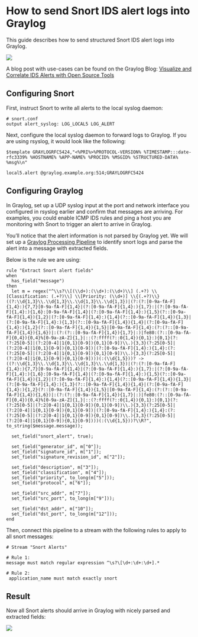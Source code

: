 # How to send Snort IDS alert logs into Graylog

This guide describes how to send structured Snort IDS alert logs into Graylog.

![](https://s3.amazonaws.com/graylogblog/snort_integration/dashboard.png)

A blog post with use-cases can be found on the Graylog Blog: [Visualize and Correlate IDS Alerts with Open Source Tools](https://www.graylog.org/post/visualize-and-correlate-ids-alerts-with-open-source-tools)

## Configuring Snort

First, instruct Snort to write all alerts to the local syslog daemon:

    # snort.conf
    output alert_syslog: LOG_LOCAL5 LOG_ALERT

Next, configure the local syslog daemon to forward logs to Graylog. If you are using rsyslog, it would look like the following:

    $template GRAYLOGRFC5424,"<%PRI%>%PROTOCOL-VERSION% %TIMESTAMP:::date-rfc3339% %HOSTNAME% %APP-NAME% %PROCID% %MSGID% %STRUCTURED-DATA% %msg%\n"
    
    local5.alert @graylog.example.org:514;GRAYLOGRFC5424

## Configuring Graylog

In Graylog, set up a UDP syslog input at the port and network interface you configured in rsyslog earlier and confirm that messages are arriving. For examples, you could enable ICMP IDS rules and ping a host you are monitoring with Snort to trigger an alert to arrive in Graylog.

You’ll notice that the alert information is not parsed by Graylog yet. We will set up a [Graylog Processing Pipeline](http://docs.graylog.org/en/latest/pages/pipelines.html) to identify snort logs and parse the alert into a message with extracted fields.

Below is the rule we are using:

```
rule "Extract Snort alert fields"
when
  has_field("message")
then
  let m = regex("^\\s?\\[(\\d+):(\\d+):(\\d+)\\] (.+?) \\[Classification: (.+?)\\] \\[Priority: (\\d+)] \\{(.+?)\\} ((?:\\d{1,3}\\.\\d{1,3}\\.\\d{1,3}\\.\\d{1,3})|(?:(?:[0-9a-fA-F]{1,4}:){7,7}[0-9a-fA-F]{1,4}|(?:[0-9a-fA-F]{1,4}:){1,7}:|(?:[0-9a-fA-F]{1,4}:){1,6}:[0-9a-fA-F]{1,4}|(?:[0-9a-fA-F]{1,4}:){1,5}(?::[0-9a-fA-F]{1,4}){1,2}|(?:[0-9a-fA-F]{1,4}:){1,4}(?::[0-9a-fA-F]{1,4}){1,3}|(?:[0-9a-fA-F]{1,4}:){1,3}(?::[0-9a-fA-F]{1,4}){1,4}|(?:[0-9a-fA-F]{1,4}:){1,2}(?::[0-9a-fA-F]{1,4}){1,5}|[0-9a-fA-F]{1,4}:(?:(?::[0-9a-fA-F]{1,4}){1,6})|:(?:(?::[0-9a-fA-F]{1,4}){1,7}|:)|fe80:(?::[0-9a-fA-F]{0,4}){0,4}%[0-9a-zA-Z]{1,}|::(?:ffff(?::0{1,4}){0,1}:){0,1}(?:(?:25[0-5]|(?:2[0-4]|1{0,1}[0-9]){0,1}[0-9])\\.){3,3}(?:25[0-5]|(?:2[0-4]|1{0,1}[0-9]){0,1}[0-9])|(?:[0-9a-fA-F]{1,4}:){1,4}:(?:(?:25[0-5]|(?:2[0-4]|1{0,1}[0-9]){0,1}[0-9])\\.){3,3}(?:25[0-5]|(?:2[0-4]|1{0,1}[0-9]){0,1}[0-9])))(:(\\d{1,5}))? -> ((?:\\d{1,3}\\.\\d{1,3}\\.\\d{1,3}\\.\\d{1,3})|(?:(?:[0-9a-fA-F]{1,4}:){7,7}[0-9a-fA-F]{1,4}|(?:[0-9a-fA-F]{1,4}:){1,7}:|(?:[0-9a-fA-F]{1,4}:){1,6}:[0-9a-fA-F]{1,4}|(?:[0-9a-fA-F]{1,4}:){1,5}(?::[0-9a-fA-F]{1,4}){1,2}|(?:[0-9a-fA-F]{1,4}:){1,4}(?::[0-9a-fA-F]{1,4}){1,3}|(?:[0-9a-fA-F]{1,4}:){1,3}(?::[0-9a-fA-F]{1,4}){1,4}|(?:[0-9a-fA-F]{1,4}:){1,2}(?::[0-9a-fA-F]{1,4}){1,5}|[0-9a-fA-F]{1,4}:(?:(?::[0-9a-fA-F]{1,4}){1,6})|:(?:(?::[0-9a-fA-F]{1,4}){1,7}|:)|fe80:(?::[0-9a-fA-F]{0,4}){0,4}%[0-9a-zA-Z]{1,}|::(?:ffff(?::0{1,4}){0,1}:){0,1}(?:(?:25[0-5]|(?:2[0-4]|1{0,1}[0-9]){0,1}[0-9])\\.){3,3}(?:25[0-5]|(?:2[0-4]|1{0,1}[0-9]){0,1}[0-9])|(?:[0-9a-fA-F]{1,4}:){1,4}:(?:(?:25[0-5]|(?:2[0-4]|1{0,1}[0-9]){0,1}[0-9])\\.){3,3}(?:25[0-5]|(?:2[0-4]|1{0,1}[0-9]){0,1}[0-9])))(:(\\d{1,5}))?\\R?", to_string($message.message));

  set_field("snort_alert", true);

  set_field("generator_id", m["0"]);
  set_field("signature_id", m["1"]);
  set_field("signature_revision_id", m["2"]);

  set_field("description", m["3"]);
  set_field("classification", m["4"]);
  set_field("priority", to_long(m["5"]));
  set_field("protocol", m["6"]);

  set_field("src_addr", m["7"]);
  set_field("src_port", to_long(m["9"]));

  set_field("dst_addr", m["10"]);
  set_field("dst_port", to_long(m["12"]));
end
```

Then, connect this pipeline to a stream with the following rules to apply to all snort messages:

    # Stream "Snort Alerts"
    
    # Rule 1:
    message must match regular expression ^\s?\[\d+:\d+:\d+].*
   
    # Rule 2:
     application_name must match exactly snort

## Result

Now all Snort alerts should arrive in Graylog with nicely parsed and extracted fields:

![](https://s3.amazonaws.com/graylogblog/snort_integration/snort_message.png)
